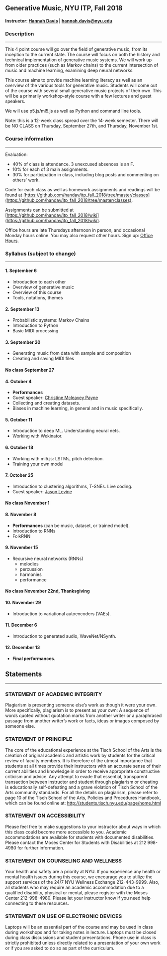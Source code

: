 ## Generative Music, NYU ITP, Fall 2018
#### Instructor: [Hannah Davis](www.hannahishere.com) | hannah.davis@nyu.edu

### Description
--------

This 4 point course will go over the field of generative music, from its inception to the current state. The course will focus on both the history and technical implementation of generative music systems. We will work up from older practices (such as Markov chains) to the current intersection of music and machine learning, examining deep neural networks. 

This course aims to provide machine learning literacy as well as an overview of the various tools for generative music. Students will come out of the course with several small generative music projects of their own. This will be a primarily workshop-style course with a few lectures and guest speakers.

We will use p5.js/ml5.js as well as Python and command line tools.

Note: this is a 12-week class spread over the 14-week semester. There will be NO CLASS on Thursday, September 27th, and Thursday, November 1st.

### Course information
--------

Evaluation:
  * 40% of class is attendance. 3 unexcused absences is an F.
  * 10% for each of 3 main assignments.
  * 30% for participation in class, including blog posts and commenting on others' work.

Code for each class as well as homework assignments and readings will be found at [https://github.com/handav/itp_fall_2018/tree/master/classes](https://github.com/handav/itp_fall_2018/tree/master/classes).

Assignments can be submitted at [https://github.com/handav/itp_fall_2018/wiki](https://github.com/handav/itp_fall_2018/wiki).

Office hours are late Thursdays afternoon in person, and occasional Monday hours online. You may also request other hours. Sign up: [Office Hours](https://calendar.google.com/calendar/selfsched?sstoken=UUZoQjJnV3BlVEZsfGRlZmF1bHR8NzczMmJkYWNkYTEyOWFjZDRlZDJmODZjMmI0NDNjNjI).


### Syllabus (subject to change)
--------

#### 1. September 6
  * Introduction to each other
  * Overview of generative music
  * Overview of this course 
  * Tools, notations, themes 

#### 2. September 13

  * Probabilistic systems: Markov Chains
  * Introduction to Python
  * Basic MIDI processing

#### 3. September 20

  * Generating music from data with sample and composition
  * Creating and saving MIDI files

#### **No class September 27**

#### 4. October 4
  * **Performances**
  * Guest speaker: [Christine Mcleavey Payne](http://christinemcleavey.com/)
  * Collecting and creating datasets. 
  * Biases in machine learning, in general and in music specifically.

#### 5. October 11
  * Introduction to deep ML. Understanding neural nets.
  * Working with Wekinator.

#### 6. October 18
  * Working with ml5.js: LSTMs, pitch detection.
  * Training your own model

#### 7. October 25
  * Introduction to clustering algorithms, T-SNEs. Live coding.
  * Guest speaker: [Jason Levine](https://www.instagram.com/livecodez)

#### **No class November 1**

#### 8. November 8
  * **Performances** (can be music, dataset, or trained model).
  * Introduction to RNNs
  * FolkRNN

#### 9. November 15
  * Recursive neural networks (RNNs)
    * melodies
    * percussion
    * harmonies
    * performance

#### **No class November 22nd, Thanksgiving**

#### 10. November 29
  * Introduction to variational autoencoders (VAEs).

#### 11. December 6
  * Introduction to generated audio, WaveNet/NSynth.

#### 12. December 13
  * **Final performances**.



## Statements
--------

### STATEMENT OF ACADEMIC INTEGRITY

Plagiarism is presenting someone else’s work as though it were your own. More specifically, plagiarism is to present as your own: A sequence of words quoted without quotation marks from another writer or a paraphrased passage from another writer’s work or facts, ideas or images composed by someone else.

### STATEMENT OF PRINCIPLE

The core of the educational experience at the Tisch School of the Arts is the creation of original academic and artistic work by students for the critical review of faculty members.  It is therefore of the utmost importance that students at all times provide their instructors with an accurate sense of their current abilities and knowledge in order to receive appropriate constructive criticism and advice.  Any attempt to evade that essential, transparent transaction between instructor and student through plagiarism or cheating is educationally self-defeating and a grave violation of Tisch School of the Arts community standards.  For all the details on plagiarism, please refer to page 10 of the Tisch School of the Arts, Policies and Procedures Handbook, which can be found online at: http://students.tisch.nyu.edu/page/home.html

### STATEMENT ON ACCESSIBILITY

Please feel free to make suggestions to your instructor about ways in which this class could become more accessible to you.  Academic accommodations are available for students with documented disabilities. Please contact the Moses Center for Students with Disabilities at 212 998-4980 for further information.

### STATEMENT ON COUNSELING AND WELLNESS

Your health and safety are a priority at NYU. If you experience any health or mental health issues during this course, we encourage you to utilize the support services of the 24/7 NYU Wellness Exchange 212-443-9999. Also, all students who may require an academic accommodation due to a qualified disability, physical or mental, please register with the Moses Center 212-998-4980. Please let your instructor know if you need help connecting to these resources.

### STATEMENT ON USE OF ELECTRONIC DEVICES

Laptops will be an essential part of the course and may be used in class during workshops and for taking notes in lecture. Laptops must be closed during class discussions and student presentations.  Phone use in class is strictly prohibited unless directly related to a presentation of your own work or if you are asked to do so as part of the curriculum.


